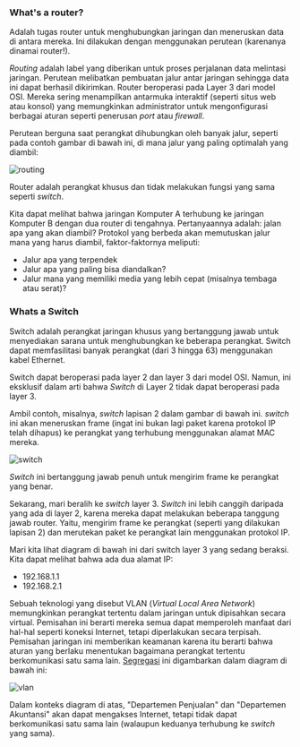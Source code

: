 ### What's a router?
Adalah tugas router untuk menghubungkan jaringan dan meneruskan data di antara mereka. Ini dilakukan dengan menggunakan perutean (karenanya dinamai router!).

*Routing* adalah label yang diberikan untuk proses perjalanan data melintasi jaringan. Perutean melibatkan pembuatan jalur antar jaringan sehingga data ini dapat berhasil dikirimkan. Router beroperasi pada Layer 3 dari model OSI. Mereka sering menampilkan antarmuka interaktif (seperti situs web atau konsol) yang memungkinkan administrator untuk mengonfigurasi berbagai aturan seperti penerusan *port* atau *firewall*.

Perutean berguna saat perangkat dihubungkan oleh banyak jalur, seperti pada contoh gambar di bawah ini, di mana jalur yang paling optimalah yang diambil:

![routing](https://raw.githubusercontent.com/yingcrackerhades/cybersec-module/main/Pre%20Security/Network%20Fundamental/Network%20Extending/Image/routing2.png)

Router adalah perangkat khusus dan tidak melakukan fungsi yang sama seperti *switch*.

Kita dapat melihat bahwa jaringan Komputer A terhubung ke jaringan Komputer B dengan dua router di tengahnya. Pertanyaannya adalah: jalan apa yang akan diambil? Protokol yang berbeda akan memutuskan jalur mana yang harus diambil, faktor-faktornya meliputi:
* Jalur apa yang terpendek
* Jalur apa yang paling bisa diandalkan?
* Jalur mana yang memiliki media yang lebih cepat (misalnya tembaga atau serat)?

### Whats a Switch
Switch adalah perangkat jaringan khusus yang bertanggung jawab untuk menyediakan sarana untuk menghubungkan ke beberapa perangkat. Switch dapat memfasilitasi banyak perangkat (dari 3 hingga 63) menggunakan kabel Ethernet.

Switch dapat beroperasi pada layer 2 dan layer 3 dari model OSI. Namun, ini eksklusif dalam arti bahwa *Switch* di Layer 2 tidak dapat beroperasi pada layer 3.

Ambil contoh, misalnya, *switch* lapisan 2 dalam gambar di bawah ini. *switch* ini akan meneruskan frame (ingat ini bukan lagi paket karena protokol IP telah dihapus) ke perangkat yang terhubung menggunakan alamat MAC mereka.

![switch](https://raw.githubusercontent.com/yingcrackerhades/cybersec-module/main/Pre%20Security/Network%20Fundamental/Network%20Extending/Image/layer2switch.png)

*Switch* ini bertanggung jawab penuh untuk mengirim frame ke perangkat yang benar.

Sekarang, mari beralih ke *switch* layer 3. *Switch* ini lebih canggih daripada yang ada di layer 2, karena mereka dapat melakukan beberapa tanggung jawab router. Yaitu, mengirim frame ke perangkat (seperti yang dilakukan lapisan 2) dan merutekan paket ke perangkat lain menggunakan protokol IP.

Mari kita lihat diagram di bawah ini dari switch layer 3 yang sedang beraksi. Kita dapat melihat bahwa ada dua alamat IP:
* 192.168.1.1
* 192.168.2.1

Sebuah teknologi yang disebut VLAN (*Virtual Local Area Network*) memungkinkan perangkat tertentu dalam jaringan untuk dipisahkan secara virtual. Pemisahan ini berarti mereka semua dapat memperoleh manfaat dari hal-hal seperti koneksi Internet, tetapi diperlakukan secara terpisah. Pemisahan jaringan ini memberikan keamanan karena itu berarti bahwa aturan yang berlaku menentukan bagaimana perangkat tertentu berkomunikasi satu sama lain. [Segregasi](https://kbbi.web.id/segregasi) ini digambarkan dalam diagram di bawah ini:

![vlan](https://raw.githubusercontent.com/yingcrackerhades/cybersec-module/main/Pre%20Security/Network%20Fundamental/Network%20Extending/Image/vlans.png)

Dalam konteks diagram di atas, "Departemen Penjualan" dan "Departemen Akuntansi" akan dapat mengakses Internet, tetapi tidak dapat berkomunikasi satu sama lain (walaupun keduanya terhubung ke *switch* yang sama).
